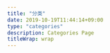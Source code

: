 ```yaml
---
title: "分类"
date: 2019-10-19T11:44:14+09:00
type: "categories"
description: Categories Page
titleWrap: wrap
---
```



